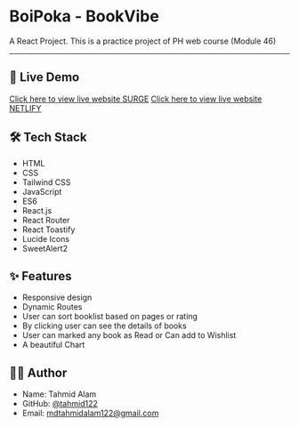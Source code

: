 # BoiPoka - BookVibe

A React Project. This is a practice project of PH web course (Module 46)

---

## 🚀 Live Demo

[Click here to view live website SURGE](https://bookvibe-boipoka-by-tahmid-alam.surge.sh/)
[Click here to view live website NETLIFY](https://bookvibe-boipoka-by-tahmid-alam.netlify.app/)

## 🛠 Tech Stack

- HTML
- CSS
- Tailwind CSS
- JavaScript
- ES6
- React.js
- React Router
- React Toastify
- Lucide Icons
- SweetAlert2

## ✨ Features

- Responsive design
- Dynamic Routes
- User can sort booklist based on pages or rating
- By clicking user can see the details of books
- User can marked any book as Read or Can add to Wishlist
- A beautiful Chart

## 👨‍💻 Author

- Name: Tahmid Alam
- GitHub: [@tahmid122](https://github.com/tahmid122)
- Email: <mdtahmidalam122@gmail.com>
